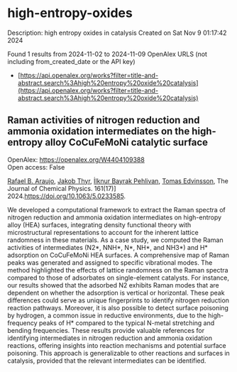 # high-entropy-oxides
Description: high entropy oxides in catalysis
Created on Sat Nov  9 01:17:42 2024

Found 1 results from 2024-11-02 to 2024-11-09
OpenAlex URLS (not including from_created_date or the API key)
- [https://api.openalex.org/works?filter=title-and-abstract.search%3Ahigh%20entropy%20oxide%20catalysis](https://api.openalex.org/works?filter=title-and-abstract.search%3Ahigh%20entropy%20oxide%20catalysis)

## Raman activities of nitrogen reduction and ammonia oxidation intermediates on the high-entropy alloy CoCuFeMoNi catalytic surface   

OpenAlex: https://openalex.org/W4404109388    
Open access: False
    
[Rafael B. Araujo](https://openalex.org/A5060552376), [Jakob Thyr](https://openalex.org/A5062918296), [İlknur Bayrak Pehlivan](https://openalex.org/A5035519750), [Tomas Edvinsson](https://openalex.org/A5056174579), The Journal of Chemical Physics. 161(17)] 2024.https://doi.org/10.1063/5.0233585.
    
We developed a computational framework to extract the Raman spectra of nitrogen reduction and ammonia oxidation intermediates on high-entropy alloy (HEA) surfaces, integrating density functional theory with microstructural representations to account for the inherent lattice randomness in these materials. As a case study, we computed the Raman activities of intermediates (N2*, NNH*, N*, NH*, and NH3*) and H* adsorption on CoCuFeMoNi HEA surfaces. A comprehensive map of Raman peaks was generated and assigned to specific vibrational modes. The method highlighted the effects of lattice randomness on the Raman spectra compared to those of adsorbates on single-element catalysts. For instance, our results showed that the adsorbed N2 exhibits Raman modes that are dependent on whether the adsorption is vertical or horizontal. These peak differences could serve as unique fingerprints to identify nitrogen reduction reaction pathways. Moreover, it is also possible to detect surface poisoning by hydrogen, a common issue in reductive environments, due to the high-frequency peaks of H* compared to the typical N-metal stretching and bending frequencies. These results provide valuable references for identifying intermediates in nitrogen reduction and ammonia oxidation reactions, offering insights into reaction mechanisms and potential surface poisoning. This approach is generalizable to other reactions and surfaces in catalysis, provided that the relevant intermediates can be identified.    

    

